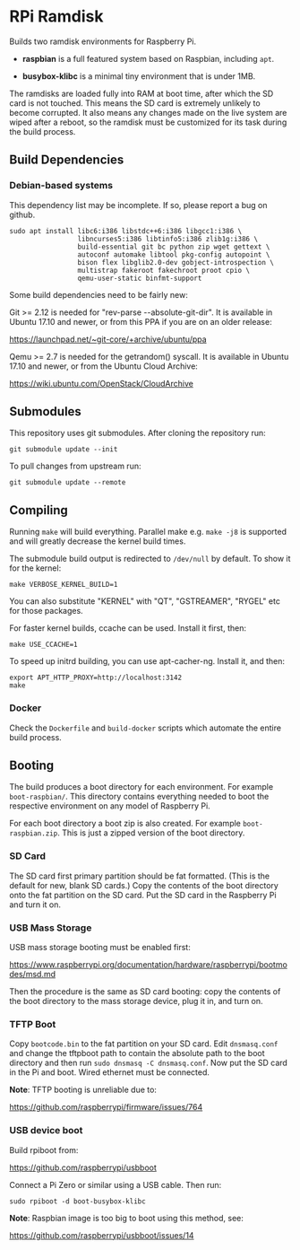 # RPi Ramdisk

Builds two ramdisk environments for Raspberry Pi.

- **raspbian** is a full featured system based on Raspbian, including `apt`.

- **busybox-klibc** is a minimal tiny environment that is under 1MB.

The ramdisks are loaded fully into RAM at boot time, after which the SD card is
not touched. This means the SD card is extremely unlikely to become corrupted.
It also means any changes made on the live system are wiped after a reboot, so
the ramdisk must be customized for its task during the build process.


## Build Dependencies

### Debian-based systems

This dependency list may be incomplete. If so, please report a bug on github.

    sudo apt install libc6:i386 libstdc++6:i386 libgcc1:i386 \
                     libncurses5:i386 libtinfo5:i386 zlib1g:i386 \
                     build-essential git bc python zip wget gettext \
                     autoconf automake libtool pkg-config autopoint \
                     bison flex libglib2.0-dev gobject-introspection \
                     multistrap fakeroot fakechroot proot cpio \
                     qemu-user-static binfmt-support

Some build dependencies need to be fairly new:

Git >= 2.12 is needed for "rev-parse --absolute-git-dir". It is available in
Ubuntu 17.10 and newer, or from this PPA if you are on an older release:

  https://launchpad.net/~git-core/+archive/ubuntu/ppa

Qemu >= 2.7 is needed for the getrandom() syscall. It is available in Ubuntu
17.10 and newer, or from the Ubuntu Cloud Archive:

  https://wiki.ubuntu.com/OpenStack/CloudArchive


## Submodules

This repository uses git submodules. After cloning the repository run:

    git submodule update --init

To pull changes from upstream run:

    git submodule update --remote


## Compiling

Running `make` will build everything. Parallel make e.g. `make -j8` is
supported and will greatly decrease the kernel build times.

The submodule build output is redirected to `/dev/null` by default. To show it
for the kernel:

    make VERBOSE_KERNEL_BUILD=1

You can also substitute "KERNEL" with "QT", "GSTREAMER", "RYGEL" etc for those
packages.

For faster kernel builds, ccache can be used. Install it first, then:

    make USE_CCACHE=1

To speed up initrd building, you can use apt-cacher-ng. Install it, and then:

    export APT_HTTP_PROXY=http://localhost:3142
    make

### Docker

Check the `Dockerfile` and `build-docker` scripts which automate the entire
build process.


## Booting

The build produces a boot directory for each environment. For example
`boot-raspbian/`. This directory contains everything needed to boot the
respective environment on any model of Raspberry Pi.

For each boot directory a boot zip is also created. For example
`boot-raspbian.zip`. This is just a zipped version of the boot directory.

### SD Card

The SD card first primary partition should be fat formatted. (This is the
default for new, blank SD cards.) Copy the contents of the boot directory onto
the fat partition on the SD card. Put the SD card in the Raspberry Pi and turn
it on.

### USB Mass Storage

USB mass storage booting must be enabled first:

https://www.raspberrypi.org/documentation/hardware/raspberrypi/bootmodes/msd.md

Then the procedure is the same as SD card booting: copy the contents of the
boot directory to the mass storage device, plug it in, and turn on.

### TFTP Boot

Copy `bootcode.bin` to the fat partition on your SD card. Edit `dnsmasq.conf`
and change the tftpboot path to contain the absolute path to the boot directory
and then run `sudo dnsmasq -C dnsmasq.conf`. Now put the SD card in the Pi and
boot. Wired ethernet must be connected.

**Note**: TFTP booting is unreliable due to:

https://github.com/raspberrypi/firmware/issues/764

### USB device boot

Build rpiboot from:

https://github.com/raspberrypi/usbboot

Connect a Pi Zero or similar using a USB cable. Then run:

    sudo rpiboot -d boot-busybox-klibc

**Note**: Raspbian image is too big to boot using this method, see:

https://github.com/raspberrypi/usbboot/issues/14

